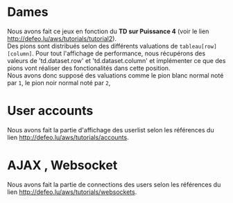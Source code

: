 # Dames

Nous avons fait ce jeux en fonction du **TD sur Puissance 4** (voir le lien <http://defeo.lu/aws/tutorials/tutorial2>).  
Des pions sont distribués selon des différents valuations de `tableau[row][column]`. 
Pour tout l'affichage de performance, nous récupérons des valeurs de 'td.dataset.row' et 'td.dataset.column' et implémenter ce que des pions vont réaliser des fonctionalités dans cette position.  
Nous avons donc supposé des valuations comme le pion blanc normal noté par `1`, le pion noir normal noté par `2`,
# User accounts

Nous avons fait la partie d'affichage des userlist selon les références du lien <http://defeo.lu/aws/tutorials/accounts>.

# AJAX , Websocket

Nous avons fait la partie de connections des users selon les références du lien  <http://defeo.lu/aws/tutorials/websockets>.